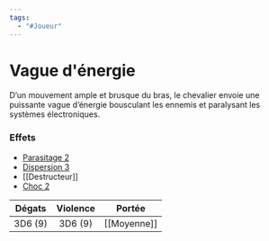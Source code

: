 ```yaml
---
tags:
  - "#Joueur"
---
```

# Vague d'énergie

D’un mouvement ample et brusque du bras, le chevalier envoie une puissante vague d’énergie bousculant les ennemis et paralysant les systèmes électroniques.

### Effets

- [Parasitage 2](Parasitage)
- [Dispersion 3](Dispersion)
- [[Destructeur]]
- [Choc 2](Choc)

| Dégats  | Violence |   Portée    |
| :-----: | :------: | :---------: |
| 3D6 (9) | 3D6 (9)  | [[Moyenne]] |
